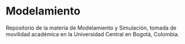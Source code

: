 # Modelamiento
Repositorio de la materia de Modelamiento y Simulación, tomada de movilidad académica en la Universidad Central en Bogotá, Colombia.
